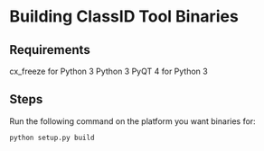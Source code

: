 Building ClassID Tool Binaries
==============================

Requirements
------------
cx_freeze for Python 3
Python 3
PyQT 4 for Python 3

Steps
-----

Run the following command on the platform you want binaries for:
```
python setup.py build
```
